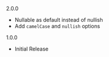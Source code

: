 2.0.0
  - Nullable as default instead of nullish
  - Add `camelCase` and `nullish` options

1.0.0
  - Initial Release
